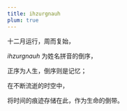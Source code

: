 ```yaml
---
title: ihzurgnauh
plum: true
---
```


十二月运行，周而复始，

*ihzurgnauh* 为姓名拼音的倒序，

正序为人生，倒序则是记忆；

在不断流逝的时空中，

将时间的痕迹存储在此，作为生命的倒带。


<div flex-auto />

